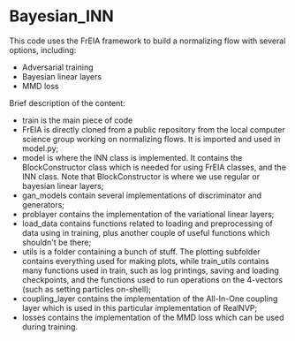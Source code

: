 # Bayesian\_INN
This code uses the FrEIA framework to build a normalizing flow with several options, including:
* Adversarial training
* Bayesian linear layers
* MMD loss

Brief description of the content:
* train is the main piece of code
* FrEIA is directly cloned from a public repository from the local computer science group working on normalizing flows. It is imported and used in model.py;
* model is where the INN class is implemented. It contains the BlockConstructor class which is needed for using FrEIA classes, and the INN class. Note that BlockConstructor is where we use regular or bayesian linear layers;
* gan\_models contain several implementations of discriminator and generators;
* problayer contains the implementation of the variational linear layers;
* load\_data contains functions related to loading and preprocessing of data using in training, plus another couple of useful functions which shouldn't be there;
* utils is a folder containing a bunch of stuff. The plotting subfolder contains everything used for making plots, while train\_utils contains many functions used in train, such as log printings, saving and loading checkpoints, and the functions used to run operations on the 4-vectors (such as setting particles on-shell);
* coupling\_layer contains the implementation of the All-In-One coupling layer which is used in this particular implementation of RealNVP;
* losses contains the implementation of the MMD loss which can be used during training.
